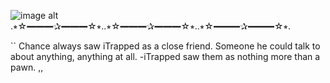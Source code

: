 ![image alt]([https://github.com/numberonegambler/numberonegambler/blob/main/banner.PNG?raw=true](https://static.wikia.nocookie.net/forsaken2024/images/7/75/Chance_plush.png/revision/latest?cb=20250204162514))
                  .⭒☆━━━✰━━━☆⭒..⭒☆━━━✰━━━☆⭒..⭒☆━━━✰━━━☆⭒.
             


 `` Chance always saw iTrapped as a close friend. Someone he could talk to about anything, anything at all.
  -iTrapped saw them as nothing more than a pawn. ,,

